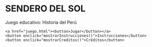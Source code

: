 <!DOCTYPE html>
<html lang="es">
<head>
  <meta charset="UTF-8">
  <title>Sendero del Sol - Juego</title>
  <link rel="stylesheet" href="style.css">
</head>
<body>
  <div class="menu">
    <h1>SENDERO DEL SOL</h1>
    <p>Juego educativo: Historia del Perú</p>

    <a href="juego.html"><button>Jugar</button></a>
    <button onclick="mostrarInstrucciones()">Instrucciones</button>
    <button onclick="mostrarCreditos()">Créditos</button>
  </div>

  <div class="seccion" id="instrucciones" style="display: none;">
    <h2>Instrucciones</h2>
    <p>Explora, responde preguntas y gana puntos. ¡No caigas en las trampas!</p>
    <button onclick="volverMenu()">Volver al menú</button>
  </div>

  <div class="seccion" id="creditos" style="display: none;">
    <h2>Créditos</h2>
    <p>Desarrollado por el equipo Innovadores Granate.</p>
    <button onclick="volverMenu()">Volver al menú</button>
  </div>

  <script src="script.js"></script>
</body>
</html>
